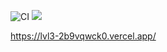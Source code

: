 ![CI](https://github.com/roksana-z/frontend-project-lvl2/workflows/CI/badge.svg)
<a href="https://codeclimate.com/github/roksana-z/frontend-project-lvl3/maintainability"><img src="https://api.codeclimate.com/v1/badges/016f731758e31401d413/maintainability" /></a>

https://lvl3-2b9vqwck0.vercel.app/

